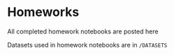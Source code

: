 # Homeworks

All completed homework notebooks are posted here

Datasets used in homework notebooks are in `/DATASETS`
